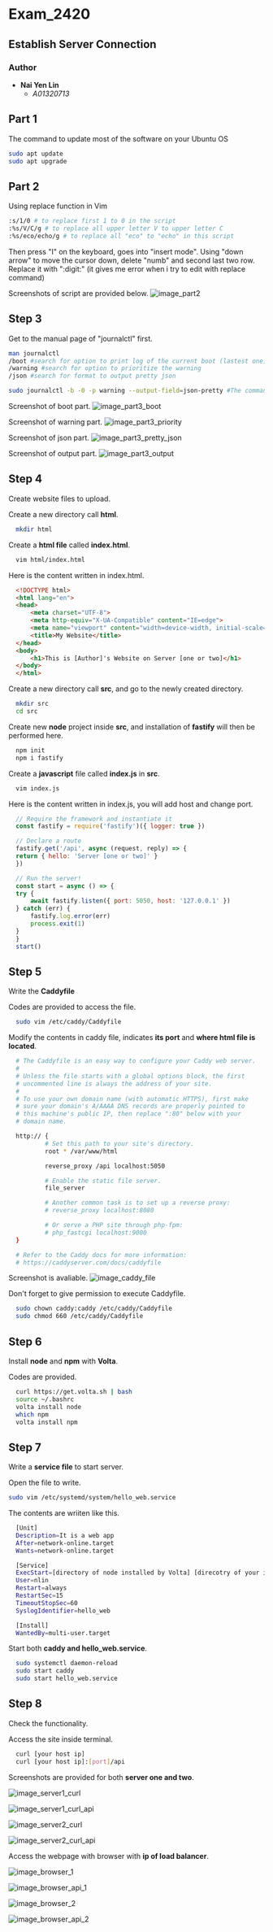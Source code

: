 # Exam_2420

## Establish Server Connection

### Author

+ **Nai Yen Lin**
  + *A01320713*


## Part 1

The command to update most of the software on your Ubuntu OS

```bash
sudo apt update
sudo apt upgrade
```


## Part 2

Using replace function in Vim

```bash
:s/1/0 # to replace first 1 to 0 in the script
:%s/V/C/g # to replace all upper letter V to upper letter C
:%s/eco/echo/g # to replace all "eco" to "echo" in this script
```

Then press "I" on the keyboard, goes into "insert mode".
Using "down arrow" to move the cursor down, delete "numb" and second last two row.
Replace it with ":digit:" (it gives me error when i try to edit with replace command) 

Screenshots of script are provided below.
![image_part2](Images/part2.png)


## Step 3

Get to the manual page of "journalctl" first.

```bash
man journalctl
/boot #search for option to print log of the current boot (lastest one)
/warning #search for option to prioritize the warning
/json #search for format to output pretty json

sudo journalctl -b -0 -p warning --output-field=json-pretty #The command I used to access
```

Screenshot of boot part.
![image_part3_boot](Images/part3_boot.png)

Screenshot of warning part. 
![image_part3_priority](Images/part3_priority.png)

Screenshot of json part. 
![image_part3_pretty_json](Images/part3_pretty_json.png)

Screenshot of output part. 
![image_part3_output](Images/part3_output.png)



## Step 4

Create website files to upload.

Create a new directory call **html**.
  ```bash
    mkdir html
  ```
Create a **html file** called **index.html**.
  ```bash
    vim html/index.html
  ```

Here is the content written in index.html.
  ```html
    <!DOCTYPE html>
    <html lang="en">
    <head>
        <meta charset="UTF-8">
        <meta http-equiv="X-UA-Compatible" content="IE=edge">
        <meta name="viewport" content="width=device-width, initial-scale=1.0">
        <title>My Website</title>
    </head>
    <body>
        <h1>This is [Author]'s Website on Server [one or two]</h1>
    </body>
    </html>
  ```

Create a new directory call **src**, and go to the newly created directory.
  ```bash
    mkdir src
    cd src
  ```

Create new **node** project inside **src**, and installation of **fastify** will then be performed here.
  ```bash
    npm init
    npm i fastify
  ```

Create a **javascript** file called **index.js** in **src**.
  ```bash
    vim index.js
  ```

Here is the content written in index.js, you will add host and change port.
  ```javascript
    // Require the framework and instantiate it
    const fastify = require('fastify')({ logger: true })

    // Declare a route
    fastify.get('/api', async (request, reply) => {
    return { hello: 'Server [one or two]' }
    })

    // Run the server!
    const start = async () => {
    try {
        await fastify.listen({ port: 5050, host: '127.0.0.1' })
    } catch (err) {
        fastify.log.error(err)
        process.exit(1)
    }
    }
    start()
  ```



## Step 5

Write the **Caddyfile** 

Codes are provided to access the file.
  ```bash
    sudo vim /etc/caddy/Caddyfile
  ```

Modify the contents in caddy file, indicates **its port** and **where html file is located**.
  ```bash 
    # The Caddyfile is an easy way to configure your Caddy web server.
    #
    # Unless the file starts with a global options block, the first
    # uncommented line is always the address of your site.
    #
    # To use your own domain name (with automatic HTTPS), first make
    # sure your domain's A/AAAA DNS records are properly pointed to
    # this machine's public IP, then replace ":80" below with your
    # domain name.

    http:// {
            # Set this path to your site's directory.
            root * /var/www/html

            reverse_proxy /api localhost:5050

            # Enable the static file server.
            file_server

            # Another common task is to set up a reverse proxy:
            # reverse_proxy localhost:8080

            # Or serve a PHP site through php-fpm:
            # php_fastcgi localhost:9000
    }

    # Refer to the Caddy docs for more information:
    # https://caddyserver.com/docs/caddyfile
  ```

Screenshot is avaliable.
![image_caddy_file](img/caddy_file.png)

Don't forget to give permission to execute Caddyfile.
  ```bash
    sudo chown caddy:caddy /etc/caddy/Caddyfile
    sudo chmod 660 /etc/caddy/Caddyfile
  ```


## Step 6

Install **node** and **npm** with **Volta**.

Codes are provided.
  ```bash
    curl https://get.volta.sh | bash
    source ~/.bashrc
    volta install node
    which npm
    volta install npm
  ```



## Step 7

Write a **service file** to start server.

Open the file to write.
  ```bash
  sudo vim /etc/systemd/system/hello_web.service
  ```

The contents are wriiten like this.
  ```bash
    [Unit]
    Description=It is a web app
    After=network-online.target
    Wants=network-online.target

    [Service]
    ExecStart=[directory of node installed by Volta] [direcotry of your index.js]
    User=nlin
    Restart=always
    RestartSec=15
    TimeoutStopSec=60
    SyslogIdentifier=hello_web

    [Install]
    WantedBy=multi-user.target
  ```

Start both **caddy and hello_web.service**.
  ```bash
    sudo systemctl daemon-reload
    sudo start caddy
    sudo start hello_web.service
  ```



## Step 8

Check the functionality.

Access the site inside terminal.
  ```bash
    curl [your host ip]
    curl [your host ip]:[port]/api
  ```

Screenshots are provided for both **server one and two**.

![image_server1_curl](img/server1_curl.png)

![image_server1_curl_api](img/server1_curl_api.png)

![image_server2_curl](img/server2_curl.png)

![image_server2_curl_api](img/server2_curl_api.png)


Access the webpage with browser with **ip of load balancer**.

![image_browser_1](img/browser_1.png)

![image_browser_api_1](img/browser_api_1.png)

![image_browser_2](img/browser_2.png)

![image_browser_api_2](img/browser_api_2.png)



